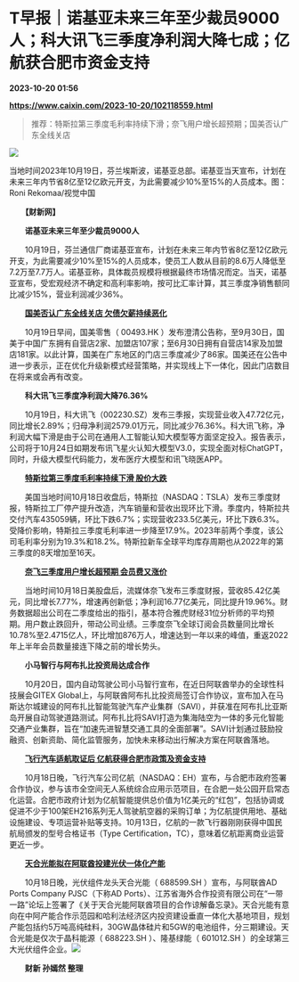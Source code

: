 # T早报｜诺基亚未来三年至少裁员9000人；科大讯飞三季度净利润大降七成；亿航获合肥市资金支持

**2023-10-20 01:56**

**https://www.caixin.com/2023-10-20/102118559.html**

> 推荐：特斯拉第三季度毛利率持续下滑；奈飞用户增长超预期；国美否认广东全线关店

  

![](https://img.caixin.com/2023-10-20/169776623720971_840_560.jpg)

当地时间2023年10月19日，芬兰埃斯波，诺基亚总部。诺基亚当天宣布，计划在未来三年内节省8亿至12亿欧元开支，为此需要减少10%至15%的人员成本。图：Roni Rekomaa/视觉中国

  

　　**【财新网】**

　　**诺基亚未来三年至少裁员9000人**

　　10月19日，芬兰通信厂商诺基亚宣布，计划在未来三年内节省8亿至12亿欧元开支，为此需要减少10%至15%的人员成本，使员工人数从目前的8.6万人降低至7.2万至7.7万人。诺基亚称，具体裁员规模将根据最终市场情况而定。当天，诺基亚宣布，受宏观经济不确定和高利率影响，按可比汇率计算，其三季度净销售额同比减少15%，营业利润减少36%。

　　**[国美否认广东全线关店 欠债欠薪持续恶化](https://www.caixin.com/2023-10-19/102118416.html)**

　　10月19日早间，国美零售（ 00493.HK ）发布澄清公告称，至9月30日，国美于中国广东拥有自营店2家、加盟店107家；至6月30日拥有自营店14家及加盟店181家。以此计算，国美在广东地区的门店三季度减少了86家。国美还在公告中进一步表示，正在优化升级新模式经营策略，并实现线上下一体化，因此门店数目在将来或会再有改变。

　　**科大讯飞三季度净利润大降76.36%**

　　10月19日，科大讯飞（002230.SZ）发布三季报，实现营业收入47.72亿元，同比增长2.89%；归母净利润2579.01万元，同比减少76.36%。科大讯飞称，净利润大幅下滑是由于公司在通用人工智能认知大模型等方面坚定投入。报告表示，公司将于10月24日如期发布讯飞星火认知大模型V3.0，实现全面对标ChatGPT，同时，升级大模型代码能力，发布医疗大模型和讯飞晓医APP。

　　**[特斯拉第三季度毛利率持续下滑 股价大跌](https://www.caixin.com/2023-10-19/102118262.html)**

　　美国当地时间10月18日收盘后，特斯拉（NASDAQ：TSLA）发布三季度财报，特斯拉工厂停产提升改造，汽车销量和营收出现环比下滑。季度内，特斯拉共交付汽车435059辆，环比下跌6.7%；实现营收233.5亿美元，环比下跌6.3%。受降价影响，特斯拉三季度毛利率进一步降至17.9%。2023年前两个季度，该公司毛利率分别为19.3%和18.2%。特斯拉新车全球平均库存周期也从2022年的第三季度的8天增加至16天。

　　**[奈飞三季度用户增长超预期 会员费又涨价](https://www.caixin.com/2023-10-19/102118257.html)**

　　当地时间10月18日美股盘后，流媒体奈飞发布三季度财报，营收85.42亿美元，同比增长7.77%，增速再创新低；净利润16.77亿美元，同比提升19.96%。财务数据超出公司在二季度给出的指引，基本符合雅虎财经31位分析师的平均预期。用户数止跌回升，带动公司业绩。三季度奈飞全球订阅会员数量同比增长10.78%至2.4715亿人，环比增加876万人，增速达到一年以来的峰值，重返2022年上半年会员数量接连下降之前的增长势头。

　　**小马智行与阿布扎比投资局达成合作**

　　10月20日，国内自动驾驶公司小马智行宣布，在近日阿联酋举办的全球性科技展会GITEX Global上，与阿联酋阿布扎比投资局签订合作协议，宣布加入在马斯达尔城建设的阿布扎比智能驾驶汽车产业集群（SAVI），并获准在阿布扎比亚斯岛开展自动驾驶道路测试。阿布扎比将SAVI打造为集海陆空为一体的多元化智能交通产业集群，旨在“加速先进智慧交通工具的全面部署”。SAVI计划通过鼓励投融资、创新资助、简化监管服务，加快未来移动出行解决方案在阿联酋落地。

　　**[飞行汽车适航取证后 亿航获得合肥市政策及资金支持](https://www.caixin.com/2023-10-19/102118397.html)**

　　10月18日晚，飞行汽车公司亿航（NASDAQ：EH）宣布，与合肥市政府签署合作协议，参与该市全空间无人系统综合应用示范项目，在合肥一处公园开启常态化运营。合肥市政府计划为亿航智能提供总价值为1亿美元的“红包”，包括协调或促进不少于100架EH216系列无人驾驶航空器的采购订单；为亿航提供用地、基础设施建设、专项运营补贴等支持。10月13日，亿航的一款飞行器刚刚获得中国民航局颁发的型号合格证书（Type Certification，TC），意味着亿航距离商业运营更近一步。

　　**[天合光能拟在阿联酋投建光伏一体化产能](https://www.caixin.com/2023-10-19/102118494.html)**

　　10月18日晚，光伏组件龙头天合光能（ 688599.SH ）宣布，与阿联酋AD Ports Company PJSC（下称AD Ports）、江苏省海外合作投资有限公司在“一带一路”论坛上签署了《关于天合光能阿联酋项目的合作谅解备忘录》。天合光能有意向在中阿产能合作示范园和哈利法经济区内投资建设垂直一体化大基地项目，规划产能包括约5万吨高纯硅料，30GW晶体硅片和5GW的电池组件，分三期建设。天合光能是仅次于晶科能源（ 688223.SH ）、隆基绿能（ 601012.SH ）的全球第三大光伏组件企业。[![](https://www.caixin.com/favicon.ico)](https://www.caixin.com/2023-10-20/102118559.html "T早报｜诺基亚未来三年至少裁员9000人；科大讯飞三季度净利润大降七成；亿航获合肥市资金支持")

　　**财新 孙嫣然 整理**